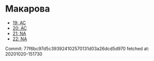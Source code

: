 # Макарова
- [19: AC](19.md)
- [20: AC](20.md)
- [21: NA](21.md)
- [22: NA](22.md)

Commit: 77f6bc97d5c393924102570131d03a26dcd5d970
 fetched at: 20201020-151730
